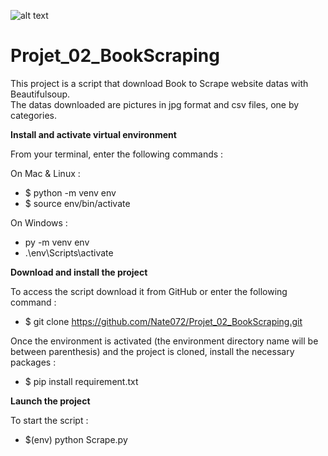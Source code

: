 
![alt text](https://images.unsplash.com/photo-1478749485505-2a903a729c63?ixid=MXwxMjA3fDB8MHxwaG90by1wYWdlfHx8fGVufDB8fHw%3D&ixlib=rb-1.2.1&auto=format&fit=crop&w=850&q=60)

# Projet_02_BookScraping

This project is a script that download Book to Scrape website datas with Beautifulsoup.   
The datas downloaded are pictures in jpg format and csv files, one by categories.

**Install and activate virtual environment**

From your terminal, enter the following commands :

On Mac & Linux :
* $ python -m venv env
* $ source env/bin/activate

On Windows :
* py -m venv env
* .\env\Scripts\activate

**Download and install the project**

To access the script download it from GitHub or enter the following command :
* $ git clone https://github.com/Nate072/Projet_02_BookScraping.git

Once the environment is activated (the environment directory name will be between parenthesis) and the project is cloned, install the necessary packages :
* $ pip install requirement.txt

**Launch the project**

To start the script :
* $(env) python Scrape.py
